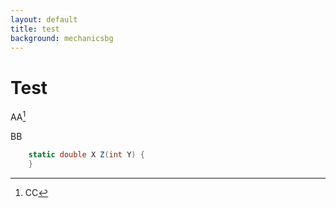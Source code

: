 ```yaml
---
layout: default
title: test
background: mechanicsbg
---
```

<div class="contentstuff glitchexp">

# Test

AA[^1]

BB


[^1]: CC

```csharp
	static double X Z(int Y) {
	}
```


</div>